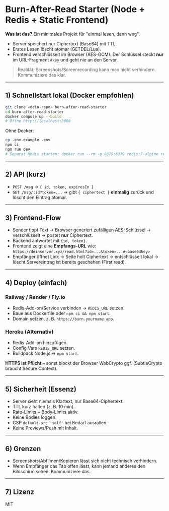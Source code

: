 # Burn-After-Read Starter (Node + Redis + Static Frontend)

**Was ist das?** Ein minimales Projekt für "einmal lesen, dann weg".
- Server speichert nur Ciphertext (Base64) mit TTL.
- Erstes Lesen löscht atomar (GETDEL/Lua).
- Frontend verschlüsselt im Browser (AES-GCM). Der Schlüssel steckt **nur** im URL-Fragment `#key` und geht nie an den Server.

> Realität: Screenshots/Screenrecording kann man nicht verhindern. Kommuniziere das klar.

---

## 1) Schnellstart lokal (Docker empfohlen)
```bash
git clone <dein-repo> burn-after-read-starter
cd burn-after-read-starter
docker compose up --build
# Öffne http://localhost:3000
```

Ohne Docker:
```bash
cp .env.example .env
npm ci
npm run dev
# Separat Redis starten: docker run --rm -p 6379:6379 redis:7-alpine redis-server --save "" --appendonly no
```

---

## 2) API (kurz)
- `POST /msg` → `{ id, token, expiresIn }`
- `GET /msg/:id?token=...` → gibt `{ ciphertext }` **einmalig** zurück und löscht den Eintrag atomar.

---

## 3) Frontend-Flow
- Sender tippt Text → Browser generiert zufälligen AES-Schlüssel → verschlüsselt → postet **nur** Ciphertext.
- Backend antwortet mit `{id, token}`.
- Frontend zeigt eine **Empfangs-URL** wie:  
  `https://deinserver.xyz/read.html?id=...&token=...#<base64key>`
- Empfänger öffnet Link → Seite holt Ciphertext → entschlüsselt lokal → löscht Servereintrag ist bereits geschehen (First read).

---

## 4) Deploy (einfach)
### Railway / Render / Fly.io
- Redis-Add-on/Service verbinden → `REDIS_URL` setzen.
- Baue aus Dockerfile oder `npm ci && npm start`.
- Domain setzen, z. B. `https://burn.yourname.app`.

### Heroku (Alternativ)
- Redis-Add-on hinzufügen.
- Config Vars `REDIS_URL` setzen.
- Buildpack Node.js → `npm start`.

**HTTPS ist Pflicht** – sonst blockt der Browser WebCrypto ggf. (SubtleCrypto braucht Secure Context).

---

## 5) Sicherheit (Essenz)
- Server sieht niemals Klartext, nur Base64-Ciphertext.
- TTL kurz halten (z. B. 10 min).
- Rate-Limits + Body-Limits aktiv.
- Keine Bodies loggen.
- CSP `default-src 'self'` bei Bedarf ausrollen.
- Keine Previews/Push mit Inhalt.

---

## 6) Grenzen
- Screenshots/Abfilmen/Kopieren lässt sich nicht technisch verhindern.
- Wenn Empfänger das Tab offen lässt, kann jemand anderes den Bildschirm sehen. Kommuniziere das.

---

## 7) Lizenz
MIT
